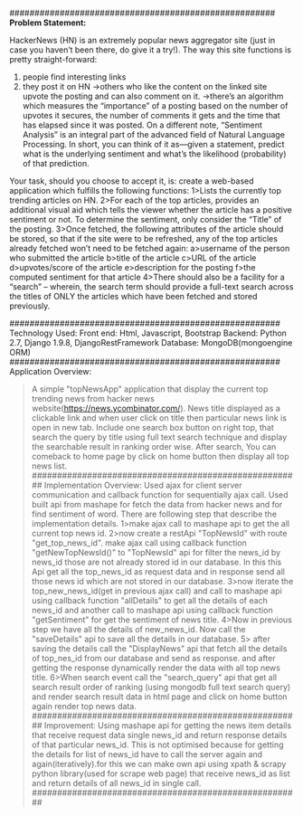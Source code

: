 ##################################################### 
**Problem Statement:**

  HackerNews (HN) is an extremely popular news aggregator site (just in case you haven’t been there, do give it a try!).
  The way this site functions is pretty straight-forward:
  
  1. people find interesting links
  2. they post it on HN
     ->others who like the content on the linked site upvote the posting and can also comment on it.
     ->there’s an algorithm which measures the “importance” of a posting based on the number of upvotes it secures, the
        number of comments it gets and the time that has elapsed since it was posted.
  On a different note, “Sentiment Analysis” is an integral part of the advanced field of Natural Language Processing.
  In short, you can think of it as—given a statement, predict what is the underlying sentiment and what’s the likelihood
  (probability) of that prediction.

  Your task, should you choose to accept it, is: create a web-based application which fulfills the following functions:
    1>Lists the currently top trending articles on HN.
    2>For each of the top articles, provides an additional visual aid which tells the viewer whether the article has a
      positive sentiment or not. To determine the sentiment, only consider the “Title” of the posting.
    3>Once fetched, the following attributes of the article should be stored, so that if the site were to be refreshed,
      any of the top articles already fetched won’t need to be fetched again:
           a>username of the person who submitted the article
           b>title of the article
           c>URL of the article
           d>upvotes/score of the article
           e>description for the posting
           f>the computed sentiment for that article
    4>There should also be a facility for a “search” – wherein, the search term should provide a full-text search across
      the titles of ONLY the articles which have been fetched and stored previously.

######################################################  
Technology Used: 
 Front end: Html, Javascript, Bootstrap
 Backend: Python 2.7, Django 1.9.8, DjangoRestFramework
 Database: MongoDB(mongoengine ORM)
######################################################
Application Overview:
  >A simple "topNewsApp" application that display the current top trending news from hacker news website(https://news.ycombinator.com/).
  >News title displayed as a clickable link and when user click on title then particular news link is open in new tab.
  >Include one search box button on right top, that search the query by title using full text search technique and display the
    searchable result in ranking order wise.
  >After search, You can comeback to home page by click on home button then display all top news list.
######################################################
Implementation Overview:
> Used ajax for client server communication and callback function for sequentially ajax call.
> Used  built api from mashape for fetch the data from hacker news and for find sentiment of word.
>There are following step that describe the implementation details.
    1>make ajax call to mashape api to get the all current top news id.
    2>now create a restApi "TopNewsId" with route "get_top_news_id".
      make ajax call using callback function "getNewTopNewsId()" to "TopNewsId" api for filter the news_id by news_id those are not
      already stored id in our database.
     In this this Api get all the top_news_id as request data and in response send all those news id which are not stored in our database.
    3>now iterate the top_new_news_id(get in previous ajax call) and call to mashape api using callback function "allDetails"
      to get all the details of each news_id and another call to mashape api using callback function "getSentiment" for get
      the sentiment of news title.
    4>Now in previous step we have all the details of new_news_id. Now call the "saveDetails" api to save all the details in our database.
    5> after saving the details call the "DisplayNews" api that fetch all the details of top_nes_id from our database and send as response.
      and after getting the response dynamically render the data with all top news title.
    6>When search event call the "search_query" api that get all search result order of ranking (using mongodb full text search query)
      and render search result data in html page and click on home button again render top news data.
######################################################
Improvement:
    Using mashape api for getting the news item details that receive request data single news_id and return response details
    of that particular news_id. This is not optimised because for getting the details for list of news_id have to call the
    server again and again(iteratively).for this we can make own api using xpath & scrapy python library(used for scrape web page)
    that receive news_id as list and return details of all news_id in single call.
######################################################
